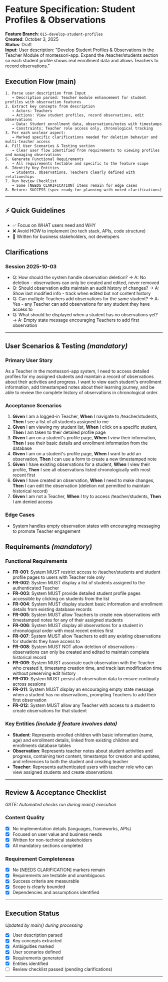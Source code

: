 # Feature Specification: Student Profiles & Observations

**Feature Branch**: `015-develop-student-profiles`  
**Created**: October 3, 2025  
**Status**: Draft  
**Input**: User description: "Develop Student Profiles & Observations in the Teacher Module of montessori-app. Expand the /teacher/students section so each student profile shows real enrollment data and allows Teachers to record observations."

## Execution Flow (main)
```
1. Parse user description from Input
   → Description parsed: Teacher module enhancement for student profiles with observation features
2. Extract key concepts from description
   → Actors: Teachers
   → Actions: View student profiles, record observations, edit observations
   → Data: Student enrollment data, observations/notes with timestamps
   → Constraints: Teacher role access only, chronological tracking
3. For each unclear aspect:
   → Marked specific clarifications needed for deletion behavior and multi-teacher access
4. Fill User Scenarios & Testing section
   → Clear user flow identified from requirements to viewing profiles and managing observations
5. Generate Functional Requirements
   → All requirements testable and specific to the feature scope
6. Identify Key Entities
   → Students, Observations, Teachers clearly defined with relationships
7. Run Review Checklist
   → Some [NEEDS CLARIFICATION] items remain for edge cases
8. Return: SUCCESS (spec ready for planning with noted clarifications)
```

---

## ⚡ Quick Guidelines
- ✅ Focus on WHAT users need and WHY
- ❌ Avoid HOW to implement (no tech stack, APIs, code structure)
- 👥 Written for business stakeholders, not developers

## Clarifications

### Session 2025-10-03
- Q: How should the system handle observation deletion? → A: No deletion - observations can only be created and edited, never removed
- Q: Should observation edits maintain an audit history of changes? → A: Show last modified info - track when edited but not content history
- Q: Can multiple Teachers add observations for the same student? → A: Yes - any Teacher can add observations for any student they have access to
- Q: What should be displayed when a student has no observations yet? → A: Empty state message encouraging Teachers to add first observation

---

## User Scenarios & Testing *(mandatory)*

### Primary User Story
As a Teacher in the montessori-app system, I need to access detailed profiles for my assigned students and maintain a record of observations about their activities and progress. I want to view each student's enrollment information, add timestamped notes about their learning journey, and be able to review the complete history of observations in chronological order.

### Acceptance Scenarios
1. **Given** I am a logged-in Teacher, **When** I navigate to /teacher/students, **Then** I see a list of all students assigned to me
2. **Given** I am viewing my student list, **When** I click on a specific student, **Then** I am taken to their detailed profile page
3. **Given** I am on a student's profile page, **When** I view their information, **Then** I see their basic details and enrollment information from the database
4. **Given** I am on a student's profile page, **When** I want to add an observation, **Then** I can use a form to create a new timestamped note
5. **Given** I have existing observations for a student, **When** I view their profile, **Then** I see all observations listed chronologically with most recent first
6. **Given** I have created an observation, **When** I need to make changes, **Then** I can edit the observation (deletion not permitted to maintain historical record)
7. **Given** I am not a Teacher, **When** I try to access /teacher/students, **Then** I am denied access

### Edge Cases
- System handles empty observation states with encouraging messaging to promote Teacher engagement

## Requirements *(mandatory)*

### Functional Requirements
- **FR-001**: System MUST restrict access to /teacher/students and student profile pages to users with Teacher role only
- **FR-002**: System MUST display a list of students assigned to the authenticated Teacher
- **FR-003**: System MUST provide detailed student profile pages accessible by clicking on students from the list
- **FR-004**: System MUST display student basic information and enrollment details from existing database records
- **FR-005**: System MUST allow Teachers to create new observations with timestamped notes for any of their assigned students
- **FR-006**: System MUST display all observations for a student in chronological order with most recent entries first
- **FR-007**: System MUST allow Teachers to edit any existing observations for students they have access to
- **FR-008**: System MUST NOT allow deletion of observations - observations can only be created and edited to maintain complete historical record
- **FR-009**: System MUST associate each observation with the Teacher who created it, timestamp creation time, and track last modification time without preserving edit history
- **FR-010**: System MUST persist all observation data to ensure continuity across sessions
- **FR-011**: System MUST display an encouraging empty state message when a student has no observations, prompting Teachers to add their first observation
- **FR-012**: System MUST allow any Teacher with access to a student to create observations for that student

### Key Entities *(include if feature involves data)*
- **Student**: Represents enrolled children with basic information (name, age) and enrollment details, linked from existing children and enrollments database tables
- **Observation**: Represents teacher notes about student activities and progress, containing text content, timestamps for creation and updates, and references to both the student and creating teacher
- **Teacher**: Represents authenticated users with teacher role who can view assigned students and create observations

---

## Review & Acceptance Checklist
*GATE: Automated checks run during main() execution*

### Content Quality
- [x] No implementation details (languages, frameworks, APIs)
- [x] Focused on user value and business needs
- [x] Written for non-technical stakeholders
- [x] All mandatory sections completed

### Requirement Completeness
- [x] No [NEEDS CLARIFICATION] markers remain
- [x] Requirements are testable and unambiguous  
- [x] Success criteria are measurable
- [x] Scope is clearly bounded
- [x] Dependencies and assumptions identified

---

## Execution Status
*Updated by main() during processing*

- [x] User description parsed
- [x] Key concepts extracted
- [x] Ambiguities marked
- [x] User scenarios defined
- [x] Requirements generated
- [x] Entities identified
- [ ] Review checklist passed (pending clarifications)

---
